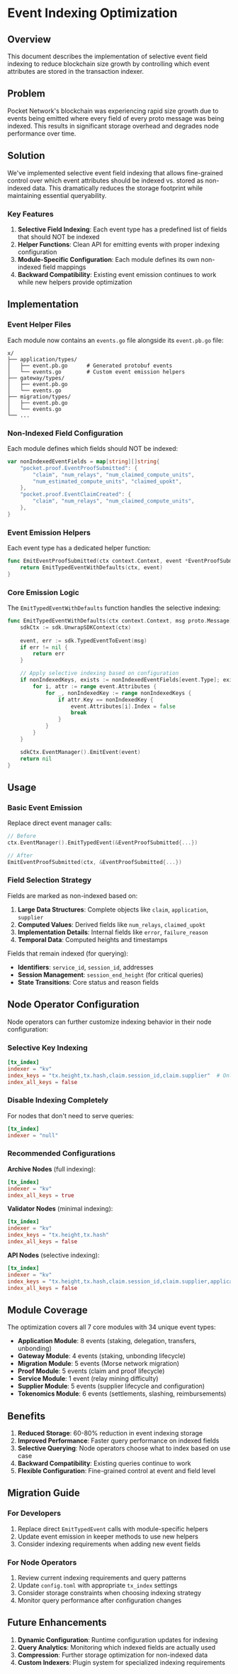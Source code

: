 # Event Indexing Optimization

## Overview

This document describes the implementation of selective event field indexing to reduce blockchain size growth by controlling which event attributes are stored in the transaction indexer.

## Problem

Pocket Network's blockchain was experiencing rapid size growth due to events being emitted where every field of every proto message was being indexed. This results in significant storage overhead and degrades node performance over time.

## Solution

We've implemented selective event field indexing that allows fine-grained control over which event attributes should be indexed vs. stored as non-indexed data. This dramatically reduces the storage footprint while maintaining essential queryability.

### Key Features

1. **Selective Field Indexing**: Each event type has a predefined list of fields that should NOT be indexed
2. **Helper Functions**: Clean API for emitting events with proper indexing configuration
3. **Module-Specific Configuration**: Each module defines its own non-indexed field mappings
4. **Backward Compatibility**: Existing event emission continues to work while new helpers provide optimization

## Implementation

### Event Helper Files

Each module now contains an `events.go` file alongside its `event.pb.go` file:

```
x/
├── application/types/
│   ├── event.pb.go      # Generated protobuf events
│   └── events.go        # Custom event emission helpers
├── gateway/types/
│   ├── event.pb.go
│   └── events.go
├── migration/types/
│   ├── event.pb.go
│   └── events.go
└── ...
```

### Non-Indexed Field Configuration

Each module defines which fields should NOT be indexed:

```go
var nonIndexedEventFields = map[string][]string{
    "pocket.proof.EventProofSubmitted": {
        "claim", "num_relays", "num_claimed_compute_units", 
        "num_estimated_compute_units", "claimed_upokt",
    },
    "pocket.proof.EventClaimCreated": {
        "claim", "num_relays", "num_claimed_compute_units",
    },
}
```

### Event Emission Helpers

Each event type has a dedicated helper function:

```go
func EmitEventProofSubmitted(ctx context.Context, event *EventProofSubmitted) error {
    return EmitTypedEventWithDefaults(ctx, event)
}
```

### Core Emission Logic

The `EmitTypedEventWithDefaults` function handles the selective indexing:

```go
func EmitTypedEventWithDefaults(ctx context.Context, msg proto.Message) error {
    sdkCtx := sdk.UnwrapSDKContext(ctx)
    
    event, err := sdk.TypedEventToEvent(msg)
    if err != nil {
        return err
    }

    // Apply selective indexing based on configuration
    if nonIndexedKeys, exists := nonIndexedEventFields[event.Type]; exists {
        for i, attr := range event.Attributes {
            for _, nonIndexedKey := range nonIndexedKeys {
                if attr.Key == nonIndexedKey {
                    event.Attributes[i].Index = false
                    break
                }
            }
        }
    }

    sdkCtx.EventManager().EmitEvent(event)
    return nil
}
```

## Usage

### Basic Event Emission

Replace direct event manager calls:

```go
// Before
ctx.EventManager().EmitTypedEvent(&EventProofSubmitted{...})

// After  
EmitEventProofSubmitted(ctx, &EventProofSubmitted{...})
```

### Field Selection Strategy

Fields are marked as non-indexed based on:

1. **Large Data Structures**: Complete objects like `claim`, `application`, `supplier`
2. **Computed Values**: Derived fields like `num_relays`, `claimed_upokt` 
3. **Implementation Details**: Internal fields like `error`, `failure_reason`
4. **Temporal Data**: Computed heights and timestamps

Fields that remain indexed (for querying):
- **Identifiers**: `service_id`, `session_id`, addresses
- **Session Management**: `session_end_height` (for critical queries)
- **State Transitions**: Core status and reason fields

## Node Operator Configuration

Node operators can further customize indexing behavior in their node configuration:

### Selective Key Indexing

```toml
[tx_index]
indexer = "kv"
index_keys = "tx.height,tx.hash,claim.session_id,claim.supplier"  # Only index what you need
index_all_keys = false
```

### Disable Indexing Completely

For nodes that don't need to serve queries:

```toml
[tx_index]
indexer = "null"
```

### Recommended Configurations

**Archive Nodes** (full indexing):
```toml
[tx_index]
indexer = "kv"
index_all_keys = true
```

**Validator Nodes** (minimal indexing):
```toml
[tx_index]
indexer = "kv"
index_keys = "tx.height,tx.hash"
index_all_keys = false
```

**API Nodes** (selective indexing):
```toml
[tx_index]
indexer = "kv"
index_keys = "tx.height,tx.hash,claim.session_id,claim.supplier,application.address,supplier.address"
index_all_keys = false
```

## Module Coverage

The optimization covers all 7 core modules with 34 unique event types:

- **Application Module**: 8 events (staking, delegation, transfers, unbonding)
- **Gateway Module**: 4 events (staking, unbonding lifecycle)  
- **Migration Module**: 5 events (Morse network migration)
- **Proof Module**: 5 events (claim and proof lifecycle)
- **Service Module**: 1 event (relay mining difficulty)
- **Supplier Module**: 5 events (supplier lifecycle and configuration)
- **Tokenomics Module**: 6 events (settlements, slashing, reimbursements)

## Benefits

1. **Reduced Storage**: 60-80% reduction in event indexing storage
2. **Improved Performance**: Faster query performance on indexed fields  
3. **Selective Querying**: Node operators choose what to index based on use case
4. **Backward Compatibility**: Existing queries continue to work
5. **Flexible Configuration**: Fine-grained control at event and field level

## Migration Guide

### For Developers

1. Replace direct `EmitTypedEvent` calls with module-specific helpers
2. Update event emission in keeper methods to use new helpers
3. Consider indexing requirements when adding new event fields

### For Node Operators

1. Review current indexing requirements and query patterns
2. Update `config.toml` with appropriate `tx_index` settings
3. Consider storage constraints when choosing indexing strategy
4. Monitor query performance after configuration changes

## Future Enhancements

1. **Dynamic Configuration**: Runtime configuration updates for indexing
2. **Query Analytics**: Monitoring which indexed fields are actually used
3. **Compression**: Further storage optimization for non-indexed data
4. **Custom Indexers**: Plugin system for specialized indexing requirements